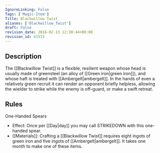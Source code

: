 ```yaml
---
IgnoreLinking: False
Tags: ['Magic-Item']
Title: Blackwillow Twist
aliases: ['Blackwillow_Twist']
draft: False
revision_date: 2016-02-13 12:30:44+00:00
revision_id: 41515
---
```


## Description
The [[Blackwillow Twist]] is a flexible, resilient weapon whose head is usually made of greensteel (an alloy of [[Green iron|green iron]]), and whose haft is treated with [[Ambergelt|ambergelt]]. In the hands of even a relatively green recruit it can render an opponent briefly helpless, allowing the wielder to strike while the enemy is off-guard, or make a swift retreat.
## Rules
One-Handed Spears
* Effect: Once per [[Day|day]] you may call STRIKEDOWN with this one-handed spear.
* [[Materials]]: Crafting a [[Blackwillow Twist]] requires eight ingots of green iron and five ingots of [[Ambergelt|ambergelt]]. It takes one month to make one of these items.